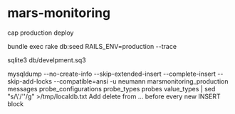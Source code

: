 mars-monitoring
===============

cap production deploy

bundle exec rake db:seed RAILS_ENV=production --trace

sqlite3 db/develpment.sq3

mysqldump --no-create-info --skip-extended-insert  --complete-insert --skip-add-locks  --compatible=ansi -u neumann marsmonitoring_production messages probe_configurations probe_types probes value_types  | sed "s/\\\'/''/g"  >/tmp/localdb.txt
Add delete from ... before every new INSERT block
